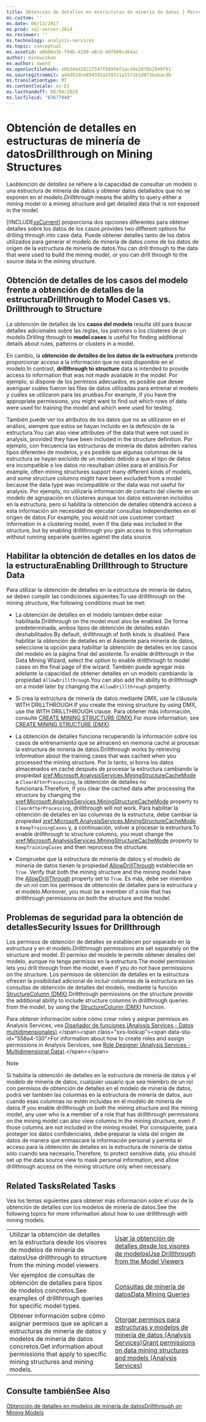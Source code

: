 ```yaml
---
title: Obtención de detalles en estructuras de minería de datos | Microsoft Docs
ms.custom: ''
ms.date: 06/13/2017
ms.prod: sql-server-2014
ms.reviewer: ''
ms.technology: analysis-services
ms.topic: conceptual
ms.assetid: a0b00a3b-f9db-4289-a8cb-ddf600cd64ac
author: minewiskan
ms.author: owend
ms.openlocfilehash: e8b3dad28227547f88956f1ac49e2878b2940f91
ms.sourcegitcommit: ad4d92dce894592a259721a1571b1d8736abacdb
ms.translationtype: MT
ms.contentlocale: es-ES
ms.lasthandoff: 08/04/2020
ms.locfileid: "87677949"
---
```

# <a name="drillthrough-on-mining-structures"></a><span data-ttu-id="558a4-102">Obtención de detalles en estructuras de minería de datos</span><span class="sxs-lookup"><span data-stu-id="558a4-102">Drillthrough on Mining Structures</span></span>
  <span data-ttu-id="558a4-103">La*obtención de detalles* se refiere a la capacidad de consultar un modelo o una estructura de minería de datos y obtener datos detallados que no se exponen en el modelo.</span><span class="sxs-lookup"><span data-stu-id="558a4-103">*Drillthrough* means the ability to query either a mining model or a mining structure and get detailed data that is not exposed in the model.</span></span>  
  
 [!INCLUDE[ssCurrent](../../includes/sscurrent-md.md)] <span data-ttu-id="558a4-104">proporciona dos opciones diferentes para obtener detalles sobre los datos de los casos.</span><span class="sxs-lookup"><span data-stu-id="558a4-104">provides two different options for drilling through into case data.</span></span> <span data-ttu-id="558a4-105">Puede obtener detalles tanto de los datos utilizados para generar el modelo de minería de datos como de los datos de origen de la estructura de minería de datos.</span><span class="sxs-lookup"><span data-stu-id="558a4-105">You can drill through to the data that were used to build the mining model, or you can drill through to the source data in the mining structure.</span></span>  
  
## <a name="drillthrough-to-model-cases-vs-drillthrough-to-structure"></a><span data-ttu-id="558a4-106">Obtención de detalles de los casos del modelo frente a obtención de detalles de la estructura</span><span class="sxs-lookup"><span data-stu-id="558a4-106">Drillthrough to Model Cases vs. Drillthrough to Structure</span></span>  
 <span data-ttu-id="558a4-107">La obtención de detalles de los **casos del modelo** resulta útil para buscar detalles adicionales sobre las reglas, los patrones o los clústeres de un modelo.</span><span class="sxs-lookup"><span data-stu-id="558a4-107">Drilling through to **model cases** is useful for finding additional details about rules, patterns or clusters in a model.</span></span>  
  
 <span data-ttu-id="558a4-108">En cambio, la **obtención de detalles de los datos de la estructura** pretende proporcionar acceso a la información que no está disponible en el modelo.</span><span class="sxs-lookup"><span data-stu-id="558a4-108">In contrast, **drillthrough to structure** data is intended to provide access to information that was not made available in the model.</span></span> <span data-ttu-id="558a4-109">Por ejemplo, si dispone de los permisos adecuados, es posible que desee averiguar cuáles fueron las filas de datos utilizadas para entrenar el modelo y cuáles se utilizaron para las pruebas.</span><span class="sxs-lookup"><span data-stu-id="558a4-109">For example, if you have the appropriate permissions, you might want to find out which rows of data were used for training the model and which were used for testing.</span></span>  
  
 <span data-ttu-id="558a4-110">También puede ver los atributos de los datos que no se utilizaron en el análisis, siempre que estos se hayan incluido en la definición de la estructura.</span><span class="sxs-lookup"><span data-stu-id="558a4-110">You can also view attributes of the data that were not used in analysis, provided they have been included in the structure definition.</span></span> <span data-ttu-id="558a4-111">Por ejemplo, con frecuencia las estructuras de minería de datos admiten varios tipos diferentes de modelos, y es posible que algunas columnas de la estructura se hayan excluido de un modelo debido a que el tipo de datos era incompatible o los datos no resultaban útiles para el análisis.</span><span class="sxs-lookup"><span data-stu-id="558a4-111">For example, often mining structures support many different kinds of models, and some structure columns might have been excluded from a model because the data type was incompatible or the data was not useful for analysis.</span></span> <span data-ttu-id="558a4-112">Por ejemplo, no utilizaría información de contacto del cliente en un modelo de agrupación en clústeres aunque los datos estuvieran incluidos en la estructura, pero si habilita la obtención de detalles obtendrá acceso a esta información sin necesidad de ejecutar consultas independientes en el origen de datos.</span><span class="sxs-lookup"><span data-stu-id="558a4-112">For example, you would not use customer contact information in a clustering model, even if the data was included in the structure, but by enabling drillthrough you gain access to this information without running separate queries against the data source.</span></span>  
  
## <a name="enabling-drillthrough-to-structure-data"></a><span data-ttu-id="558a4-113">Habilitar la obtención de detalles en los datos de la estructura</span><span class="sxs-lookup"><span data-stu-id="558a4-113">Enabling Drillthrough to Structure Data</span></span>  
 <span data-ttu-id="558a4-114">Para utilizar la obtención de detalles en la estructura de minería de datos, se deben cumplir las condiciones siguientes:</span><span class="sxs-lookup"><span data-stu-id="558a4-114">To use drillthrough on the mining structure, the following conditions must be met:</span></span>  
  
-   <span data-ttu-id="558a4-115">La obtención de detalles en el modelo también debe estar habilitada.</span><span class="sxs-lookup"><span data-stu-id="558a4-115">Drillthrough on the model must also be enabled.</span></span> <span data-ttu-id="558a4-116">De forma predeterminada, ambos tipos de obtención de detalles están deshabilitados.</span><span class="sxs-lookup"><span data-stu-id="558a4-116">By default, drillthrough of both kinds is disabled.</span></span> <span data-ttu-id="558a4-117">Para habilitar la obtención de detalles en el Asistente para minería de datos, seleccione la opción para habilitar la obtención de detalles en los casos del modelo en la página final del asistente.</span><span class="sxs-lookup"><span data-stu-id="558a4-117">To enable drillthrough in the Data Mining Wizard, select the option to enable drillthrough to model cases on the final page of the wizard.</span></span> <span data-ttu-id="558a4-118">También puede agregar más adelante la capacidad de obtener detalles en un modelo cambiando la propiedad `AllowDrillthrough`.</span><span class="sxs-lookup"><span data-stu-id="558a4-118">You can also add the ability to drillthrough on a model later by changing the `AllowDrillthrough` property.</span></span>  
  
-   <span data-ttu-id="558a4-119">Si crea la estructura de minería de datos mediante DMX, use la cláusula WITH DRILLTHROUGH.</span><span class="sxs-lookup"><span data-stu-id="558a4-119">If you create the mining structure by using DMX, use the WITH DRILLTHROUGH clause.</span></span> <span data-ttu-id="558a4-120">Para obtener más información, consulte [CREATE MINING STRUCTURE &#40;DMX&#41;](/sql/dmx/create-mining-structure-dmx).</span><span class="sxs-lookup"><span data-stu-id="558a4-120">For more information, see [CREATE MINING STRUCTURE &#40;DMX&#41;](/sql/dmx/create-mining-structure-dmx).</span></span>  
  
-   <span data-ttu-id="558a4-121">La obtención de detalles funciona recuperando la información sobre los casos de entrenamiento que se almacenó en memoria caché al procesar la estructura de minería de datos.</span><span class="sxs-lookup"><span data-stu-id="558a4-121">Drillthrough works by retrieving information about the training cases that was cached when you processed the mining structure.</span></span> <span data-ttu-id="558a4-122">Por lo tanto, si borra los datos almacenados en caché después de procesar la estructura cambiando la propiedad <xref:Microsoft.AnalysisServices.MiningStructureCacheMode> a `ClearAfterProcessing`, la obtención de detalles no funcionará.</span><span class="sxs-lookup"><span data-stu-id="558a4-122">Therefore, if you clear the cached data after processing the structure by changing the <xref:Microsoft.AnalysisServices.MiningStructureCacheMode> property to `ClearAfterProcessing`, drillthrough will not work.</span></span> <span data-ttu-id="558a4-123">Para habilitar la obtención de detalles en las columnas de la estructura, debe cambiar la propiedad <xref:Microsoft.AnalysisServices.MiningStructureCacheMode> a `KeepTrainingCases` y, a continuación, volver a procesar la estructura.</span><span class="sxs-lookup"><span data-stu-id="558a4-123">To enable drillthrough to structure columns, you must change the <xref:Microsoft.AnalysisServices.MiningStructureCacheMode> property to `KeepTrainingCases` and then reprocess the structure.</span></span>  
  
-   <span data-ttu-id="558a4-124">Compruebe que la estructura de minería de datos y el modelo de minería de datos tienen la propiedad [AllowDrillThrough](https://docs.microsoft.com/bi-reference/assl/properties/allowdrillthrough-element-assl) establecida en `True` .</span><span class="sxs-lookup"><span data-stu-id="558a4-124">Verify that both the mining structure and the mining model have the [AllowDrillThrough](https://docs.microsoft.com/bi-reference/assl/properties/allowdrillthrough-element-assl) property set to `True`.</span></span> <span data-ttu-id="558a4-125">Es más, debe ser miembro de un rol con los permisos de obtención de detalles para la estructura y el modelo.</span><span class="sxs-lookup"><span data-stu-id="558a4-125">Moreover, you must be a member of a role that has drillthrough permissions on both the structure and the model.</span></span>  
  
## <a name="security-issues-for-drillthrough"></a><span data-ttu-id="558a4-126">Problemas de seguridad para la obtención de detalles</span><span class="sxs-lookup"><span data-stu-id="558a4-126">Security Issues for Drillthrough</span></span>  
 <span data-ttu-id="558a4-127">Los permisos de obtención de detalles se establecen por separado en la estructura y en el modelo.</span><span class="sxs-lookup"><span data-stu-id="558a4-127">Drillthrough permissions are set separately on the structure and model.</span></span> <span data-ttu-id="558a4-128">El permiso del modelo le permite obtener detalles del modelo, aunque no tenga permisos en la estructura.</span><span class="sxs-lookup"><span data-stu-id="558a4-128">The model permission lets you drill through from the model, even if you do not have permissions on the structure.</span></span> <span data-ttu-id="558a4-129">Los permisos de obtención de detalles en la estructura ofrecen la posibilidad adicional de incluir columnas de la estructura en las consultas de obtención de detalles del modelo, mediante la función [StructureColumn &#40;DMX&#41;](/sql/dmx/structurecolumn-dmx).</span><span class="sxs-lookup"><span data-stu-id="558a4-129">Drillthrough permissions on the structure provide the additional ability to include structure columns in drillthrough queries from the model, by using the [StructureColumn &#40;DMX&#41;](/sql/dmx/structurecolumn-dmx) function.</span></span>  
  
 <span data-ttu-id="558a4-130">Para obtener información sobre cómo crear roles y asignar permisos en Analysis Services, vea [Diseñador de funciones &#40;Analysis Services - Datos multidimensionales&#41;](https://msdn.microsoft.com/library/ms189696(v=sql.120).aspx).</span><span class="sxs-lookup"><span data-stu-id="558a4-130">For information about how to create roles and assign permissions in Analysis Services, see [Role Designer &#40;Analysis Services - Multidimensional Data&#41;](https://msdn.microsoft.com/library/ms189696(v=sql.120).aspx).</span></span>  
  
> [!NOTE]  
>  <span data-ttu-id="558a4-131">Si habilita la obtención de detalles en la estructura de minería de datos y el modelo de minería de datos, cualquier usuario que sea miembro de un rol con permisos de obtención de detalles en el modelo de minería de datos, podrá ver también las columnas en la estructura de minería de datos, aun cuando esas columnas no estén incluidas en el modelo de minería de datos.</span><span class="sxs-lookup"><span data-stu-id="558a4-131">If you enable drillthrough on both the mining structure and the mining model, any user who is a member of a role that has drillthrough permissions on the mining model can also view columns in the mining structure, even if those columns are not included in the mining model.</span></span> <span data-ttu-id="558a4-132">Por consiguiente, para proteger los datos confidenciales, debe preparar la vista del origen de datos de manera que enmascare la información personal y permita el acceso para la obtención de detalles en la estructura de minería de datos solo cuando sea necesario.</span><span class="sxs-lookup"><span data-stu-id="558a4-132">Therefore, to protect sensitive data, you should set up the data source view to mask personal information, and allow drillthrough access on the mining structure only when necessary.</span></span>  
  
## <a name="related-tasks"></a><span data-ttu-id="558a4-133">Related Tasks</span><span class="sxs-lookup"><span data-stu-id="558a4-133">Related Tasks</span></span>  
 <span data-ttu-id="558a4-134">Vea los temas siguientes para obtener más información sobre el uso de la obtención de detalles con los modelos de minería de datos.</span><span class="sxs-lookup"><span data-stu-id="558a4-134">See the following topics for more information about how to use drillthrough with mining models.</span></span>  
  
|||  
|-|-|  
|<span data-ttu-id="558a4-135">Utilizar la obtención de detalles en la estructura desde los visores de modelos de minería de datos</span><span class="sxs-lookup"><span data-stu-id="558a4-135">Use drillthrough to structure from the mining model viewers</span></span>|[<span data-ttu-id="558a4-136">Usar la obtención de detalles desde los visores de modelos</span><span class="sxs-lookup"><span data-stu-id="558a4-136">Use Drillthrough from the Model Viewers</span></span>](use-drillthrough-from-the-model-viewers.md)|  
|<span data-ttu-id="558a4-137">Ver ejemplos de consultas de obtención de detalles para tipos de modelos concretos.</span><span class="sxs-lookup"><span data-stu-id="558a4-137">See examples of drillthrough queries for specific model types.</span></span>|[<span data-ttu-id="558a4-138">Consultas de minería de datos</span><span class="sxs-lookup"><span data-stu-id="558a4-138">Data Mining Queries</span></span>](data-mining-queries.md)|  
|<span data-ttu-id="558a4-139">Obtener información sobre cómo asignar permisos que se aplican a estructuras de minería de datos y modelos de minería de datos concretos.</span><span class="sxs-lookup"><span data-stu-id="558a4-139">Get information about permissions that apply to specific mining structures and mining models.</span></span>|[<span data-ttu-id="558a4-140">Otorgar permisos para estructuras y modelos de minería de datos &#40;Analysis Services&#41;</span><span class="sxs-lookup"><span data-stu-id="558a4-140">Grant permissions on data mining structures and models &#40;Analysis Services&#41;</span></span>](../multidimensional-models/grant-permissions-on-data-mining-structures-and-models-analysis-services.md)|  
  
## <a name="see-also"></a><span data-ttu-id="558a4-141">Consulte también</span><span class="sxs-lookup"><span data-stu-id="558a4-141">See Also</span></span>  
 [<span data-ttu-id="558a4-142">Obtención de detalles en modelos de minería de datos</span><span class="sxs-lookup"><span data-stu-id="558a4-142">Drillthrough on Mining Models</span></span>](drillthrough-on-mining-models.md)  
  
  
